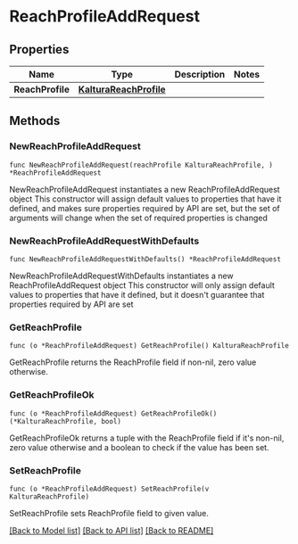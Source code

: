 # ReachProfileAddRequest

## Properties

Name | Type | Description | Notes
------------ | ------------- | ------------- | -------------
**ReachProfile** | [**KalturaReachProfile**](KalturaReachProfile.md) |  | 

## Methods

### NewReachProfileAddRequest

`func NewReachProfileAddRequest(reachProfile KalturaReachProfile, ) *ReachProfileAddRequest`

NewReachProfileAddRequest instantiates a new ReachProfileAddRequest object
This constructor will assign default values to properties that have it defined,
and makes sure properties required by API are set, but the set of arguments
will change when the set of required properties is changed

### NewReachProfileAddRequestWithDefaults

`func NewReachProfileAddRequestWithDefaults() *ReachProfileAddRequest`

NewReachProfileAddRequestWithDefaults instantiates a new ReachProfileAddRequest object
This constructor will only assign default values to properties that have it defined,
but it doesn't guarantee that properties required by API are set

### GetReachProfile

`func (o *ReachProfileAddRequest) GetReachProfile() KalturaReachProfile`

GetReachProfile returns the ReachProfile field if non-nil, zero value otherwise.

### GetReachProfileOk

`func (o *ReachProfileAddRequest) GetReachProfileOk() (*KalturaReachProfile, bool)`

GetReachProfileOk returns a tuple with the ReachProfile field if it's non-nil, zero value otherwise
and a boolean to check if the value has been set.

### SetReachProfile

`func (o *ReachProfileAddRequest) SetReachProfile(v KalturaReachProfile)`

SetReachProfile sets ReachProfile field to given value.



[[Back to Model list]](../README.md#documentation-for-models) [[Back to API list]](../README.md#documentation-for-api-endpoints) [[Back to README]](../README.md)


